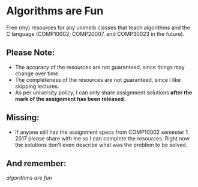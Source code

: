 # Algorithms are Fun

Free (my) resources for any unimelb classes that teach algorithms and the C language (COMP10002, COMP20007, and COMP30023 in the future).

## Please Note:

- The accuracy of the resources are not guaranteed, since things may change over time.
- The completeness of the resources are not guaranteed, since I like skipping lectures.
- As per university policy, I can only share assignment solutions **after the mark of the assignment has been released**.

## Missing:

- If anyone still has the assignment specs from COMP10002 semester 1 2017 please share with me so I can complete the resources. Right now the solutions don't even describe what was the problem to be solved.

## And remember:

*algorithms are fun*
